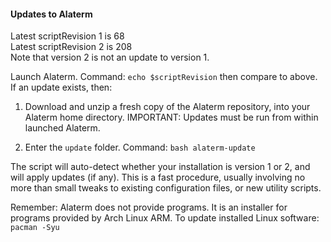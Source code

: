 #### Updates to Alaterm

Latest scriptRevision 1 is 68<br>
Latest scriptRevision 2 is 208<br>
Note that version 2 is not an update to version 1.

Launch Alaterm. Command: `echo $scriptRevision` then compare to above.
If an update exists, then:

1. Download and unzip a fresh copy of the Alaterm repository,
into your Alaterm home directory. IMPORTANT: Updates must be run
from within launched Alaterm.

2. Enter the `update` folder. Command: `bash alaterm-update`

The script will auto-detect whether your installation is version 1 or 2,
and will apply updates (if any). This is a fast procedure, usually involving
no more than small tweaks to existing configuration files, or new
utility scripts.

Remember: Alaterm does not provide programs.
It is an installer for programs provided by Arch Linux ARM.
To update installed Linux software: `pacman -Syu`



